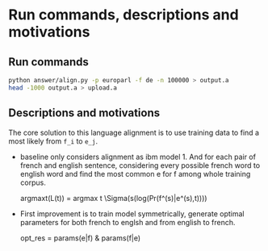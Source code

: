 # Run commands, descriptions and motivations

## Run commands

```bash
python answer/align.py -p europarl -f de -n 100000 > output.a
head -1000 output.a > upload.a
```

## Descriptions and motivations

The core solution to this language alignment is to use training data to find a most likely from `f_i` to `e_j`.

* baseline only considers alignment as ibm model 1. And for each pair of french and english sentence, considering every possible french word to english word and find the most common e for f among whole training corpus.

    argmaxt(L(t)) = argmax t \Sigma(s(log(Pr(f^(s)|e^(s),t))))

* First improvement is to train model symmetrically, generate optimal parameters for both french to englsh and from english to french.

    opt_res = params(e|f) & params(f|e)
